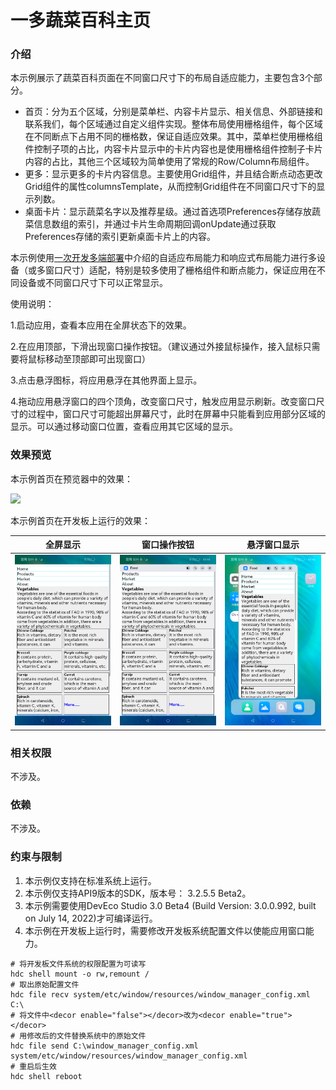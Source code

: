 # 一多蔬菜百科主页

### 介绍

本示例展示了蔬菜百科页面在不同窗口尺寸下的布局自适应能力，主要包含3个部分。

- 首页：分为五个区域，分别是菜单栏、内容卡片显示、相关信息、外部链接和联系我们，每个区域通过自定义组件实现。整体布局使用栅格组件，每个区域在不同断点下占用不同的栅格数，保证自适应效果。其中，菜单栏使用栅格组件控制子项的占比，内容卡片显示中的卡片内容也是使用栅格组件控制子卡片内容的占比，其他三个区域较为简单使用了常规的Row/Column布局组件。
- 更多：显示更多的卡片内容信息。主要使用Grid组件，并且结合断点动态更改Grid组件的属性columnsTemplate，从而控制Grid组件在不同窗口尺寸下的显示列数。
- 桌面卡片：显示蔬菜名字以及推荐星级。通过首选项Preferences存储存放蔬菜信息数组的索引，并通过卡片生命周期回调onUpdate通过获取Preferences存储的索引更新桌面卡片上的内容。

本示例使用[一次开发多端部署](https://gitee.com/openharmony/docs/tree/master/zh-cn/application-dev/key-features/multi-device-app-dev)中介绍的自适应布局能力和响应式布局能力进行多设备（或多窗口尺寸）适配，特别是较多使用了栅格组件和断点能力，保证应用在不同设备或不同窗口尺寸下可以正常显示。

使用说明：

1.启动应用，查看本应用在全屏状态下的效果。

2.在应用顶部，下滑出现窗口操作按钮。（建议通过外接鼠标操作，接入鼠标只需要将鼠标移动至顶部即可出现窗口）

3.点击悬浮图标，将应用悬浮在其他界面上显示。

4.拖动应用悬浮窗口的四个顶角，改变窗口尺寸，触发应用显示刷新。改变窗口尺寸的过程中，窗口尺寸可能超出屏幕尺寸，此时在屏幕中只能看到应用部分区域的显示。可以通过移动窗口位置，查看应用其它区域的显示。

### 效果预览

本示例首页在预览器中的效果：

![](screenshots/devices/preview.gif)

本示例首页在开发板上运行的效果：

| 全屏显示                          | 窗口操作按钮                      | 悬浮窗口显示                      |
| --------------------------------- | --------------------------------- | --------------------------------- |
| ![](screenshots/devices/img1.png) | ![](screenshots/devices/img2.png) | ![](screenshots/devices/img3.png) |

### 相关权限

不涉及。

### 依赖

不涉及。


### 约束与限制

1. 本示例仅支持在标准系统上运行。
2. 本示例仅支持API9版本的SDK，版本号： 3.2.5.5 Beta2。
3. 本示例需要使用DevEco Studio 3.0 Beta4 (Build Version: 3.0.0.992, built on July 14, 2022)才可编译运行。
4. 本示例在开发板上运行时，需要修改开发板系统配置文件以使能应用窗口能力。

```shell
# 将开发板文件系统的权限配置为可读写
hdc shell mount -o rw,remount /
# 取出原始配置文件
hdc file recv system/etc/window/resources/window_manager_config.xml C:\
# 将文件中<decor enable="false"></decor>改为<decor enable="true"></decor>
# 用修改后的文件替换系统中的原始文件
hdc file send C:\window_manager_config.xml system/etc/window/resources/window_manager_config.xml
# 重启后生效
hdc shell reboot
```

